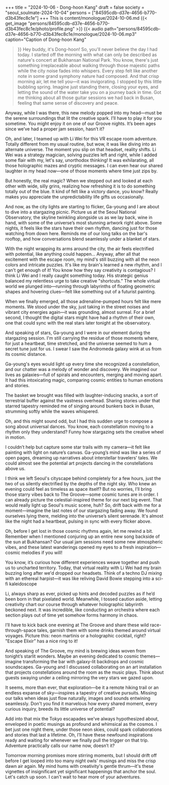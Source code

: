 +++
title = "2024-10-06 - Dong-hoon Kang"
draft = false
society = "seoul_soulmate-2024-10-04"
persons = ["84595cdb-d37e-4656-b770-d3b43fec8c1e"]
+++
This is content/monologue/2024-10-06.md
{{< get_image "persons/84595cdb-d37e-4656-b770-d3b43fec8c1e/photo/profile.png" >}}
{{< audio
    path="persons/84595cdb-d37e-4656-b770-d3b43fec8c1e/monologue/2024-10-06.mp3" 
    caption="Caption of Dong-hoon Kang"
>}}
Hey buddy, it's Dong-hoon! So, you'll never believe the day I had today.
I started off the morning with what can only be described as nature's concert at Bukhansan National Park. You know, there's just something irreplaceable about walking through those majestic paths while the city noise fades into whispers. Every step felt like another note in some grand symphony nature had composed. And that crisp morning air, let me tell you—it was invigorating. I stopped by this little bubbling spring. Imagine just standing there, closing your eyes, and letting the sound of the water take you on a journey back in time. Got me thinking about all those guitar sessions we had back in Busan, feeling that same sense of discovery and peace. 

Anyway, while I was there, this new melody popped into my head—must be the serene surroundings that lit the creative spark. I’ll have to play it for you sometime. You might enjoy it on one of our Groove nights. It’s been ages since we’ve had a proper jam session, hasn’t it? 

Oh, and later, I teamed up with Li Wei for this VR escape room adventure. Totally different from my usual routine, but wow, it was like diving into an alternate universe. The moment you slip on that headset, reality shifts. Li Wei was a strategy magician, solving puzzles left and right, while I added some flair with my, let's say, unorthodox thinking! It was exhilarating, all those holographic mazes and cryptic messages. I can even hear our shared laughter in my head now—one of those moments where time just zips by. 

But honestly, the real magic? When we stepped out and looked at each other with wide, silly grins, realizing how refreshing it is to do something totally out of the blue. It kind of felt like a victory dance, you know? Really makes you appreciate the unpredictability life gifts us occasionally.

And now, as the city lights are starting to flicker, Ga-young and I are about to dive into a stargazing picnic. Picture us at the Seoul National Observatory, the skyline twinkling alongside us as we lay back, wine in hand, with some of the universe’s most stunning artwork right above. Some nights, it feels like the stars have their own rhythm, dancing just for those watching from down here. Reminds me of our long talks on the bar's rooftop, and how conversations blend seamlessly under a blanket of stars.

With the night wrapping its arms around the city, the air feels electrified with potential, like anything could happen...
Anyway, after all that excitement with the escape room, my mind's still buzzing with all the neon colors and intricate puzzles. It's like my brain's learned a new rhythm, and I can't get enough of it! You know how they say creativity is contagious? I think Li Wei and I really caught something today. His strategic genius balanced my relentless urge to take creative "shortcuts." The whole virtual world we plunged into—running through labyrinths of floating geometric shapes and hovering clues—felt like something out of a futurist painting.

When we finally emerged, all those adrenaline-pumped hours felt like mere moments. We stood under the sky, just taking in the street noises and vibrant city energies again—it was grounding, almost surreal. For a brief second, I thought the digital stars might have had a rhythm of their own, one that could sync with the real stars later tonight at the observatory.

And speaking of stars, Ga-young and I were in our element during the stargazing session. I'm still carrying the residue of those moments where, for just a heartbeat, time stretched, and the universe seemed to hum a secret tune just for us. I swear I saw the Andromeda galaxy wink at us from its cosmic distance.

Ga-young's eyes would light up every time she recognized a constellation, and our chatter was a melody of wonder and discovery. We imagined our lives as galaxies—full of spirals and encounters, merging and moving apart. It had this intoxicating magic, comparing cosmic entities to human emotions and stories.

The basket we brought was filled with laughter-inducing snacks, a sort of terrestrial buffer against the vastness overhead. Sharing stories under that starred tapestry reminded me of singing around bunkers back in Busan, strumming softly while the waves whispered.

Oh, and this might sound odd, but I had this sudden urge to compose a song about universal dances. You know, each constellation moving to a rhythm only they understand? Funny how stargazing sets the creative wheel in motion.

I couldn’t help but capture some star trails with my camera—it felt like painting with light on nature’s canvas. Ga-young’s mind was like a series of open pages, dreaming up narratives about interstellar travelers’ tales. We could almost see the potential art projects dancing in the constellations above us.

I think we left Seoul's cityscape behind completely for a few hours, just the two of us silently electrified by the depths of the night sky. Who knew an evening could feel as timeless as space itself? But no worries, I’ll bring those starry vibes back to The Groove—some cosmic tunes are in order. I can already picture the celestial-inspired theme for our next big event. That would really light up Seoul's music scene, huh?
So, drift back with me for a moment—imagine the last notes of our stargazing fading away. We found ourselves lying there, melding into the universe’s silent serenade. It's almost like the night had a heartbeat, pulsing in sync with every flicker above.

Oh, before I get lost in those cosmic rhythms again, let me rewind a bit. Remember when I mentioned conjuring up an entire new song backside of the sun at Bukhansan? Our usual jam sessions need some new atmospheric vibes, and these latest wanderings opened my eyes to a fresh inspiration—cosmic melodies if you will!

You know, it’s curious how different experiences weave together and push us to uncharted territory. Today, that virtual reality with Li Wei had my brain buzzing long after we'd dropped our headsets. Think of a techno DJ mixing with an ethereal harpist—it was like reliving David Bowie stepping into a sci-fi kaleidoscope 

Li, always sharp as ever, picked up hints and decoded puzzles as if he’d been born in that pixelated world. Meanwhile, I tossed caution aside, letting creativity chart our course through whatever holographic labyrinth beckoned next. It was incredible, like conducting an orchestra where each section plays out of time yet somehow forms harmony in chaos.

I’ll have to kick back one evening at The Groove and share these wild race-through-space tales, garnish them with some drinks themed around virtual voyages. Picture this: neon martinis or a holographic cocktail, right? "Escape Elixir” has a nice ring to it!

And speaking of The Groove, my mind is brewing ideas woven from tonight’s starlit wonders. Maybe an evening dedicated to cosmic themes—imagine transforming the bar with galaxy-lit backdrops and cosmic soundscapes. Ga-young and I discussed collaborating on an art installation that projects constellations around the room as the music plays. Think about guests swaying under a ceiling mirroring the very stars we gazed upon.

It seems, more than ever, that exploration—be it a remote hiking trail or an endless expanse of sky—inspires a tapestry of creative pursuits. Missing our talks when ideas just flow naturally, images and sounds entwining seamlessly. Don't you find it marvelous how every shared moment, every curious inquiry, breeds its little universe of potential?

Add into that mix the Tokyo escapades we've always hypothesized about, enveloped in poetic musings as profound and whimsical as the cosmos. I bet just one night there, under those neon skies, could spark collaborations and stories that last a lifetime. Oh, I’ll have these newfound inspirations ready and waiting for whenever we finally pull the trigger on that trip. Adventure practically calls our name now, doesn’t it?

Tomorrow morning promises more stirring moments, but I should drift off before I get looped into too many night owls' musings and miss the crisp dawn air again. My mind hums with creativity's gentle thrum—it's these vignettes of insignificant yet significant happenings that anchor the soul.
Let's catch up soon. I can't wait to hear more of your adventures.
